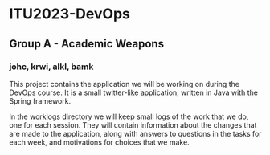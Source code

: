 # ITU2023-DevOps
## Group A - Academic Weapons
### johc, krwi, alkl, bamk

This project contains the application we will be working on during the DevOps course. It is a small twitter-like application, written in Java with the Spring framework. 

In the [worklogs](https://github.com/Magmose/ITU2023-DevOps/tree/main/worklogs) directory we will keep small logs of the work that we do, one for each session. They will contain information about the changes that are made to the application, along with answers to questions in the tasks for each week, and motivations for choices that we make. 
